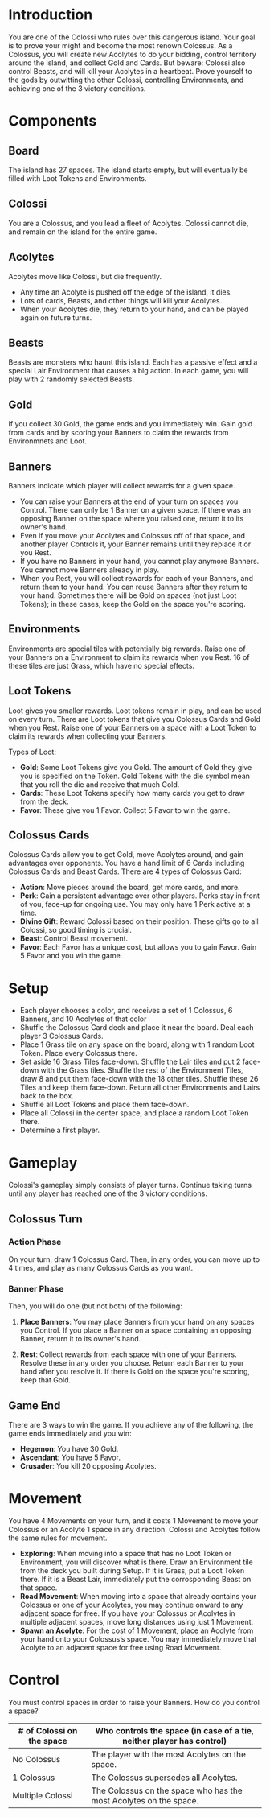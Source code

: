# Introduction

You are one of the Colossi who rules over this dangerous island. Your goal is to prove your might and become the most renown Colossus. As a Colossus, you will create new Acolytes to do your bidding, control territory around the island, and collect Gold and Cards. But beware: Colossi also control Beasts, and will kill your Acolytes in a heartbeat. Prove yourself to the gods by outwitting the other Colossi, controlling Environments, and achieving one of the 3 victory conditions.
 
# Components

## Board 
The island has 27 spaces. The island starts empty, but will eventually be filled with Loot Tokens and Environments.

## Colossi
You are a Colossus, and you lead a fleet of Acolytes.  Colossi cannot die, and remain on the island for the entire game.

## Acolytes
Acolytes move like Colossi, but die frequently. 
- Any time an Acolyte is pushed off the edge of the island, it dies.
- Lots of cards, Beasts, and other things will kill your Acolytes.
- When your Acolytes die, they return to your hand, and can be played again on future turns.

## Beasts
Beasts are monsters who haunt this island. Each has a passive effect and a special Lair Environment that causes a big action. In each game, you will play with 2 randomly selected Beasts.

## Gold
If you collect 30 Gold, the game ends and you immediately win. Gain gold from cards and by scoring your Banners to claim the rewards from Environmnets and Loot.

## Banners
Banners indicate which player will collect rewards for a given space.
- You can raise your Banners at the end of your turn on spaces you Control. There can only be 1 Banner on a given space. If there was an opposing Banner on the space where you raised one, return it to its owner's hand.
- Even if you move your Acolytes and Colossus off of that space, and another player Controls it, your Banner remains until they replace it or you Rest.
- If you have no Banners in your hand, you cannot play anymore Banners. You cannot move Banners already in play.
- When you Rest, you will collect rewards for each of your Banners, and return them to your hand. You can reuse Banners after they return to your hand. Sometimes there will be Gold on spaces (not just Loot Tokens); in these cases, keep the Gold on the space you're scoring.

## Environments
Environments are special tiles with potentially big rewards. Raise one of your Banners on a Environment to claim its rewards when you Rest. 16 of these tiles are just Grass, which have no special effects.

## Loot Tokens
Loot gives you smaller rewards. Loot tokens remain in play, and can be used on every turn. There are Loot tokens that give you Colossus Cards and Gold when you Rest. Raise one of your Banners on a space with a Loot Token to claim its rewards when collecting your Banners.

Types of Loot: 
- **Gold**: Some Loot Tokens give you Gold. The amount of Gold they give you is specified on the Token. Gold Tokens with the die symbol mean that you roll the die and receive that much Gold.
- **Cards**: These Loot Tokens specify how many cards you get to draw from the deck.
- **Favor**: These give you 1 Favor. Collect 5 Favor to win the game.

## Colossus Cards
Colossus Cards allow you to get Gold, move Acolytes around, and gain advantages over opponents. You have a hand limit of 6 Cards including Colossus Cards and Beast Cards. There are 4 types of Colossus Card:

- **Action**: Move pieces around the board, get more cards, and more.
- **Perk**: Gain a persistent advantage over other players. Perks stay in front of you, face-up for ongoing use. You may only have 1 Perk active at a time. 
- **Divine Gift**: Reward Colossi based on their position. These gifts go to all Colossi, so good timing is crucial.
- **Beast**: Control Beast movement.
- **Favor**: Each Favor has a unique cost, but allows you to gain Favor. Gain 5 Favor and you win the game.

# Setup

- Each player chooses a color, and receives a set of 1 Colossus, 6 Banners, and 10 Acolytes of that color 
- Shuffle the Colossus Card deck and place it near the board. Deal each player 3 Colossus Cards.
- Place 1 Grass tile on any space on the board, along with 1 random Loot Token. Place every Colossus there.
- Set aside 16 Grass Tiles face-down. Shuffle the Lair tiles and put 2 face-down with the Grass tiles. Shuffle the rest of the Environment Tiles, draw 8 and put them face-down with the 18 other tiles. Shuffle these 26 Tiles and keep them face-down. Return all other Environments and Lairs back to the box.
- Shuffle all Loot Tokens and place them face-down.
- Place all Colossi in the center space, and place a random Loot Token there.
- Determine a first player. 

# Gameplay

Colossi's gameplay simply consists of player turns. Continue taking turns until any player has reached one of the 3 victory conditions.

## Colossus Turn

### Action Phase
On your turn, draw 1 Colossus Card. Then, in any order, you can move up to 4 times, and play as many Colossus Cards as you want.

### Banner Phase

Then, you will do one (but not both) of the following:

1. **Place Banners**: You may place Banners from your hand on any spaces you Control. If you place a Banner on a space containing an opposing Banner, return it to its owner's hand.

2. **Rest**: Collect rewards from each space with one of your Banners. Resolve these in any order you choose. Return each Banner to your hand after you resolve it. If there is Gold on the space you're scoring, keep that Gold.

## Game End

There are 3 ways to win the game. If you achieve any of the following, the game ends immediately and you win: 

- **Hegemon**: You have 30 Gold.
- **Ascendant**: You have 5 Favor.
- **Crusader**: You kill 20 opposing Acolytes.

# Movement
You have 4 Movements on your turn, and it costs 1 Movement to move your Colossus or an Acolyte 1 space in any direction. Colossi and Acolytes follow the same rules for movement.
- **Exploring**: When moving into a space that has no Loot Token or Environment, you will discover what is there. Draw an Environment tile from the deck you built during Setup. If it is Grass, put a Loot Token there. If it is a Beast Lair, immediately put the corrosponding Beast on that space.
- **Road Movement**: When moving into a space that already contains your Colossus or one of your Acolytes, you may continue onward to any adjacent space for free. If you have your Colossus or Acolytes in multiple adjacent spaces, move long distances using just 1 Movement.
- **Spawn an Acolyte**: For the cost of 1 Movement, place an Acolyte from your hand onto your Colossus’s space. You may immediately move that Acolyte to an adjacent space for free using Road Movement.

# Control
You must control spaces in order to raise your Banners. How do you control a space?

| # of Colossi on the space| Who controls the space (in case of a tie, neither player has control) |
|----------|----------|
| No Colossus  | The player with the most Acolytes on the space. | 
| 1 Colossus   | The Colossus supersedes all Acolytes. | 
| Multiple Colossi   | The Colossus on the space who has the most Acolytes on the space. | 
